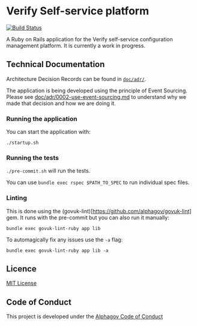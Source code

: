 # Verify Self-service platform

[![Build Status](https://travis-ci.org/alphagov/verify-self-service.svg?branch=master)](https://travis-ci.org/alphagov/verify-self-service)

A Ruby on Rails application for the Verify self-service configuration management
platform. It is currently a work in progress.

## Technical Documentation

Architecture Decision Records can be found in [`doc/adr/`](doc/adr/).

The application is being developed using the principle of Event Sourcing. Please
see [doc/adr/0002-use-event-sourcing.md](doc/adr/0002-use-event-sourcing.md) to
understand why we made that decision and how we are doing it.

### Running the application

You can start the application with:

`./startup.sh`

### Running the tests

`./pre-commit.sh` will run the tests.

You can use `bundle exec rspec $PATH_TO_SPEC` to run individual spec files.

### Linting

This is done using the (govuk-lint)[https://github.com/alphagov/govuk-lint] gem. It runs with the pre-commit but you can also run it manually:

`bundle exec govuk-lint-ruby app lib`

To automagically fix any issues use the `-a` flag:

`bundle exec govuk-lint-ruby app lib -a`

## Licence

[MIT License](LICENCE)

## Code of Conduct
This project is developed under the [Alphagov Code of Conduct](https://github.com/alphagov/code-of-conduct)
